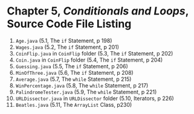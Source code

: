 # Chapter 5, _Conditionals and Loops_, Source Code File Listing

1. `Age.java` (5.1, The `if` Statement, p 198)
2. `Wages.java` (5.2, The `if` Statement, p 201)
3. `CoinFlip.java` in `CoinFlip` folder (5.3, The `if` Statement, p 202)
4. `Coin.java` in `CoinFlip` folder (5.4, The `if` Statement, p 204)
5. `Guessing.java` (5.5, The `if` Statement, p 206)
6. `MinOfThree.java` (5.6, The `if` Statement, p 208)
7. `Average.java` (5.7, The `while` Statement, p 215)
8. `WinPercentage.java` (5.8, The `while` Statement, p 217)
9. `PalindromeTester.java` (5.9, The `while` Statement, p 221)
10. `URLDissector.java` in `URLDissector` folder (5.10, Iterators, p 226)
11. `Beatles.java` (5.11, The `ArrayList` Class, p230)
